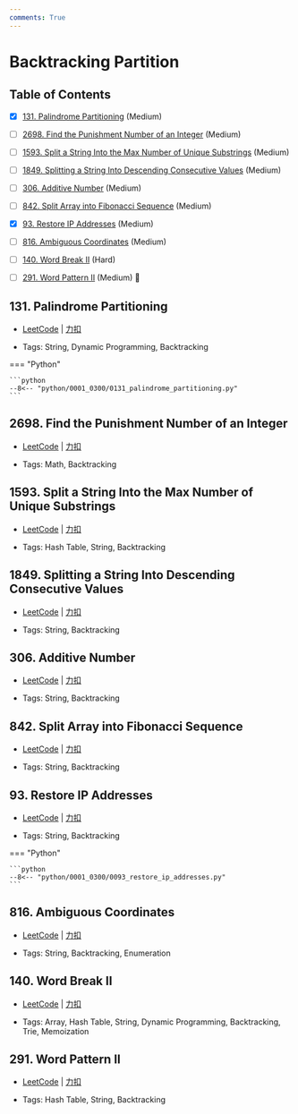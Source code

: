 ```yaml
---
comments: True
---
```


# Backtracking Partition

## Table of Contents

- [x] [131. Palindrome Partitioning](#131-palindrome-partitioning) (Medium)
- [ ] [2698. Find the Punishment Number of an Integer](#2698-find-the-punishment-number-of-an-integer) (Medium)
- [ ] [1593. Split a String Into the Max Number of Unique Substrings](#1593-split-a-string-into-the-max-number-of-unique-substrings) (Medium)
- [ ] [1849. Splitting a String Into Descending Consecutive Values](#1849-splitting-a-string-into-descending-consecutive-values) (Medium)
- [ ] [306. Additive Number](#306-additive-number) (Medium)
- [ ] [842. Split Array into Fibonacci Sequence](#842-split-array-into-fibonacci-sequence) (Medium)
- [x] [93. Restore IP Addresses](#93-restore-ip-addresses) (Medium)
- [ ] [816. Ambiguous Coordinates](#816-ambiguous-coordinates) (Medium)
- [ ] [140. Word Break II](#140-word-break-ii) (Hard)
- [ ] [291. Word Pattern II](#291-word-pattern-ii) (Medium) 👑


## 131. Palindrome Partitioning

-    [LeetCode](https://leetcode.com/problems/palindrome-partitioning/) | [力扣](https://leetcode.cn/problems/palindrome-partitioning/)

-   Tags: String, Dynamic Programming, Backtracking

=== "Python"

    ```python
    --8<-- "python/0001_0300/0131_palindrome_partitioning.py"
    ```



## 2698. Find the Punishment Number of an Integer

-    [LeetCode](https://leetcode.com/problems/find-the-punishment-number-of-an-integer/) | [力扣](https://leetcode.cn/problems/find-the-punishment-number-of-an-integer/)

-   Tags: Math, Backtracking



## 1593. Split a String Into the Max Number of Unique Substrings

-    [LeetCode](https://leetcode.com/problems/split-a-string-into-the-max-number-of-unique-substrings/) | [力扣](https://leetcode.cn/problems/split-a-string-into-the-max-number-of-unique-substrings/)

-   Tags: Hash Table, String, Backtracking



## 1849. Splitting a String Into Descending Consecutive Values

-    [LeetCode](https://leetcode.com/problems/splitting-a-string-into-descending-consecutive-values/) | [力扣](https://leetcode.cn/problems/splitting-a-string-into-descending-consecutive-values/)

-   Tags: String, Backtracking



## 306. Additive Number

-    [LeetCode](https://leetcode.com/problems/additive-number/) | [力扣](https://leetcode.cn/problems/additive-number/)

-   Tags: String, Backtracking



## 842. Split Array into Fibonacci Sequence

-    [LeetCode](https://leetcode.com/problems/split-array-into-fibonacci-sequence/) | [力扣](https://leetcode.cn/problems/split-array-into-fibonacci-sequence/)

-   Tags: String, Backtracking



## 93. Restore IP Addresses

-    [LeetCode](https://leetcode.com/problems/restore-ip-addresses/) | [力扣](https://leetcode.cn/problems/restore-ip-addresses/)

-   Tags: String, Backtracking

=== "Python"

    ```python
    --8<-- "python/0001_0300/0093_restore_ip_addresses.py"
    ```



## 816. Ambiguous Coordinates

-    [LeetCode](https://leetcode.com/problems/ambiguous-coordinates/) | [力扣](https://leetcode.cn/problems/ambiguous-coordinates/)

-   Tags: String, Backtracking, Enumeration



## 140. Word Break II

-    [LeetCode](https://leetcode.com/problems/word-break-ii/) | [力扣](https://leetcode.cn/problems/word-break-ii/)

-   Tags: Array, Hash Table, String, Dynamic Programming, Backtracking, Trie, Memoization



## 291. Word Pattern II

-    [LeetCode](https://leetcode.com/problems/word-pattern-ii/) | [力扣](https://leetcode.cn/problems/word-pattern-ii/)

-   Tags: Hash Table, String, Backtracking



